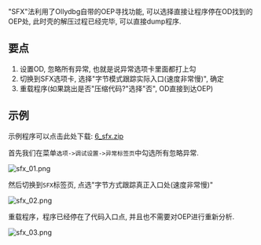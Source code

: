 "SFX"法利用了Ollydbg自带的OEP寻找功能, 可以选择直接让程序停在OD找到的OEP处, 此时壳的解压过程已经完毕, 可以直接dump程序.

## 要点

1. 设置OD, 忽略所有异常, 也就是说异常选项卡里面都打上勾
2. 切换到SFX选项卡, 选择"字节模式跟踪实际入口(速度非常慢)", 确定
3. 重载程序(如果跳出是否"压缩代码?"选择"否", OD直接到达OEP)

## 示例

示例程序可以点击此处下载: [6_sfx.zip](https://github.com/ctf-wiki/ctf-wiki/blob/master/reverse/unpack/example/6_sfx.zip)

首先我们在菜单`选项->调试设置->异常标签页`中勾选所有忽略异常.

![sfx_01.png](/reverse/unpack/figure/sfx_01.png)

然后切换到`SFX`标签页, 点选"字节方式跟踪真正入口处(速度非常慢)"

![sfx_02.png](/reverse/unpack/figure/sfx_02.png)

重载程序，程序已经停在了代码入口点, 并且也不需要对OEP进行重新分析.

![sfx_03.png](/reverse/unpack/figure/sfx_03.png)
